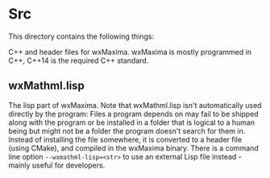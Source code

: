 Src
===

This directory contains the following things:

C++ and header files for wxMaxima.
wxMaxima is mostly programmed in C++, C++14 is the required C++ standard.

wxMathml.lisp
-------------
The lisp part of wxMaxima. Note that wxMathml.lisp isn't automatically
used directly by the program: Files a program depends on may fail to be
shipped along with the program or be installed in a folder that is logical
to a human being but might not be a folder the program doesn't search for
them in. Instead of installing the file somewhere, it is converted to
a header file (using CMake), and compiled in the wxMaxima binary.
There is a command line option `--wxmathml-lisp=<str>` to use an external
Lisp file instead - mainly useful for developers.
